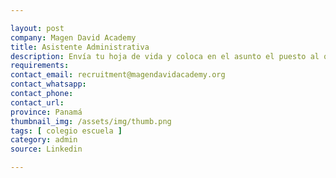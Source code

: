 ```yaml
---

layout: post
company: Magen David Academy
title: Asistente Administrativa
description: Envía tu hoja de vida y coloca en el asunto el puesto al que estás aplicando
requirements: 
contact_email: recruitment@magendavidacademy.org
contact_whatsapp:
contact_phone:
contact_url:
province: Panamá
thumbnail_img: /assets/img/thumb.png
tags: [ colegio escuela ]
category: admin
source: Linkedin

---
```

